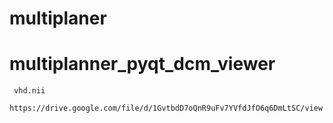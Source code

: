 # multiplaner
# multiplanner_pyqt_dcm_viewer
     vhd.nii
                  https://drive.google.com/file/d/1GvtbdD7oQnR9uFv7YVfdJfO6q6DmLtSC/view
